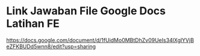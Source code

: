 # Link Jawaban File Google Docs Latihan FE

https://docs.google.com/document/d/1fUidMo0MBtDhZv09UeIs34lXglYVjBeZFKBUDd5wnn8/edit?usp=sharing

